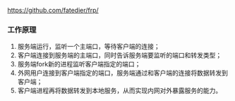  https://github.com/fatedier/frp/

### 工作原理
1. 服务端运行，监听一个主端口，等待客户端的连接；
2. 客户端连接到服务端的主端口，同时告诉服务端要监听的端口和转发类型；
3. 服务端fork新的进程监听客户端指定的端口；
4. 外网用户连接到客户端指定的端口，服务端通过和客户端的连接将数据转发到客户端；
5. 客户端进程再将数据转发到本地服务，从而实现内网对外暴露服务的能力。

